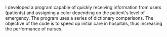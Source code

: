 I developed a program capable of quickly receiving information from users (patients) and assigning a color depending on the patient's level of emergency. The program uses a series of dictionary comparisons. The objective of the code is to speed up initial care in hospitals, thus increasing the performance of nurses.
